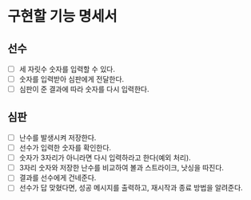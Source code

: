 # 구현할 기능 명세서

## 선수
- [ ] 세 자릿수 숫자를 입력할 수 있다.
- [ ] 숫자를 입력받아 심판에게 전달한다.
- [ ] 심판이 준 결과에 따라 숫자를 다시 입력한다.

## 심판
- [ ] 난수를 발생시켜 저장한다.
- [ ] 선수가 입력한 숫자를 확인한다.
- [ ] 숫자가 3자리가 아니라면 다시 입력하라고 한다(예외 처리).
- [ ] 3자리 숫자와 저장한 난수를 비교하여 볼과 스트라이크, 낫싱을 따진다.
- [ ] 결과를 선수에게 건네준다.
- [ ] 선수가 답 맞혔다면, 성공 메시지를 출력하고, 재시작과 종료 방법을 알려준다.
